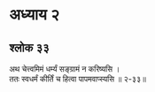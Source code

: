 # अध्याय २

## श्लोक ३३

अथ चेत्त्वमिमं धर्म्यं सङ्ग्रामं न करिष्यसि ।<br>ततः स्वधर्मं कीर्तिं च हित्वा पापमवाप्स्यसि ॥ २-३३॥<br><br>

